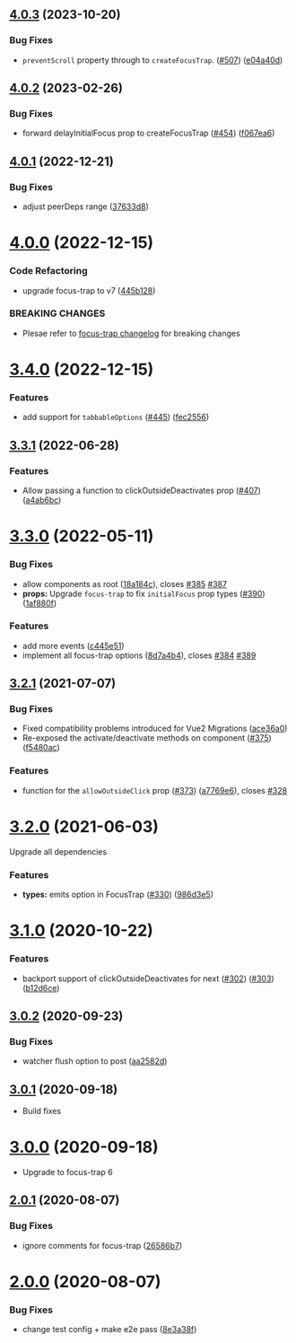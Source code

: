 ## [4.0.3](https://github.com/posva/focus-trap-vue/compare/v4.0.2...v4.0.3) (2023-10-20)

### Bug Fixes

- `preventScroll` property through to `createFocusTrap`. ([#507](https://github.com/posva/focus-trap-vue/issues/507)) ([e04a40d](https://github.com/posva/focus-trap-vue/commit/e04a40d34341bdfcdc5114b6a112efe584779e6f))

## [4.0.2](https://github.com/posva/focus-trap-vue/compare/v4.0.1...v4.0.2) (2023-02-26)

### Bug Fixes

- forward delayInitialFocus prop to createFocusTrap ([#454](https://github.com/posva/focus-trap-vue/issues/454)) ([f067ea6](https://github.com/posva/focus-trap-vue/commit/f067ea65b83e734eca81540169f0439cd9678388))

## [4.0.1](https://github.com/posva/focus-trap-vue/compare/v4.0.0...v4.0.1) (2022-12-21)

### Bug Fixes

- adjust peerDeps range ([37633d8](https://github.com/posva/focus-trap-vue/commit/37633d85ec610a53b26bf32655100e60b5d3f857))

# [4.0.0](https://github.com/posva/focus-trap-vue/compare/v3.4.0...v4.0.0) (2022-12-15)

### Code Refactoring

- upgrade focus-trap to v7 ([445b128](https://github.com/posva/focus-trap-vue/commit/445b12859396e5d97ab3757a741b97986dc71474))

### BREAKING CHANGES

- Plesae refer to [focus-trap changelog](https://github.com/focus-trap/focus-trap/blob/master/CHANGELOG.md#700) for breaking changes

# [3.4.0](https://github.com/posva/focus-trap-vue/compare/v3.3.1...v3.4.0) (2022-12-15)

### Features

- add support for `tabbableOptions` ([#445](https://github.com/posva/focus-trap-vue/issues/445)) ([fec2556](https://github.com/posva/focus-trap-vue/commit/fec255642547815bc586177e0d009b29e438daba))

## [3.3.1](https://github.com/posva/focus-trap-vue/compare/v3.3.0...v3.3.1) (2022-06-28)

### Features

- Allow passing a function to clickOutsideDeactivates prop ([#407](https://github.com/posva/focus-trap-vue/issues/407)) ([a4ab6bc](https://github.com/posva/focus-trap-vue/commit/a4ab6bc20ad176bde772ea0cc8fc9e8c29dcc047))

# [3.3.0](https://github.com/posva/focus-trap-vue/compare/v3.2.1...v3.3.0) (2022-05-11)

### Bug Fixes

- allow components as root ([18a184c](https://github.com/posva/focus-trap-vue/commit/18a184c2a58a57f1f1df9b9855c5c6bed69bdac0)), closes [#385](https://github.com/posva/focus-trap-vue/issues/385) [#387](https://github.com/posva/focus-trap-vue/issues/387)
- **props:** Upgrade `focus-trap` to fix `initialFocus` prop types ([#390](https://github.com/posva/focus-trap-vue/issues/390)) ([1af880f](https://github.com/posva/focus-trap-vue/commit/1af880f6b9514d2296e54c430094c78a31925d80))

### Features

- add more events ([c445e51](https://github.com/posva/focus-trap-vue/commit/c445e514df2d28f4d5ae0d08fd100fc67e7dc592))
- implement all focus-trap options ([8d7a4b4](https://github.com/posva/focus-trap-vue/commit/8d7a4b48e94c8b45d197d93f9172e709d1c65818)), closes [#384](https://github.com/posva/focus-trap-vue/issues/384) [#389](https://github.com/posva/focus-trap-vue/issues/389)

## [3.2.1](https://github.com/posva/focus-trap-vue/compare/v3.2.0...v3.2.1) (2021-07-07)

### Bug Fixes

- Fixed compatibility problems introduced for Vue2 Migrations ([ace36a0](https://github.com/posva/focus-trap-vue/commit/ace36a06e888eeab987066e575b39f78e8f6247e))
- Re-exposed the activate/deactivate methods on component ([#375](https://github.com/posva/focus-trap-vue/issues/375)) ([f5480ac](https://github.com/posva/focus-trap-vue/commit/f5480ac793f9f07c02e3cc0f2b0d6c89e689221c))

### Features

- function for the `allowOutsideClick` prop ([#373](https://github.com/posva/focus-trap-vue/issues/373)) ([a7769e6](https://github.com/posva/focus-trap-vue/commit/a7769e61cbb0b4ded04c7dd9f3bd78c7aaace50e)), closes [#328](https://github.com/posva/focus-trap-vue/issues/328)

# [3.2.0](https://github.com/posva/focus-trap-vue/compare/v3.1.0...v3.2.0) (2021-06-03)

Upgrade all dependencies

### Features

- **types:** emits option in FocusTrap ([#330](https://github.com/posva/focus-trap-vue/issues/330)) ([986d3e5](https://github.com/posva/focus-trap-vue/commit/986d3e57cd0f25b81ca18ab811d45729b8856a98))

# [3.1.0](https://github.com/posva/focus-trap-vue/compare/v3.0.2...v3.1.0) (2020-10-22)

### Features

- backport support of clickOutsideDeactivates for next ([#302](https://github.com/posva/focus-trap-vue/issues/302)) ([#303](https://github.com/posva/focus-trap-vue/issues/303)) ([b12d6ce](https://github.com/posva/focus-trap-vue/commit/b12d6cea16506d65388cdd8df81797e2f650247a))

## [3.0.2](https://github.com/posva/focus-trap-vue/compare/v3.0.1...v3.0.2) (2020-09-23)

### Bug Fixes

- watcher flush option to post ([aa2582d](https://github.com/posva/focus-trap-vue/commit/aa2582df912475d2ca91e5fb1296c1d113085e78))

## [3.0.1](https://github.com/posva/focus-trap-vue/compare/v3.0.0...v3.0.1) (2020-09-18)

- Build fixes

# [3.0.0](https://github.com/posva/focus-trap-vue/compare/v2.0.1...v3.0.0) (2020-09-18)

- Upgrade to focus-trap 6

## [2.0.1](https://github.com/posva/focus-trap-vue/compare/v2.0.0...v2.0.1) (2020-08-07)

### Bug Fixes

- ignore comments for focus-trap ([26586b7](https://github.com/posva/focus-trap-vue/commit/26586b72b5f63f4fe12ea879bb237b9e28d0ad1c))

# [2.0.0](https://github.com/posva/focus-trap-vue/compare/v0.0.6...v2.0.0) (2020-08-07)

### Bug Fixes

- change test config + make e2e pass ([8e3a38f](https://github.com/posva/focus-trap-vue/commit/8e3a38f5359991426ad11c633b929229151300ae))
